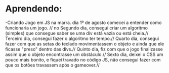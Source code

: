 # Aprendendo:

  -Criando Jogo em JS na marra.
dia 1º de agosto comecei a entender como funcionaria um jogo. //
no Segundo dia, consegui criar um algoritmo (simples) que consegue saber se uma div está vazia ou está cheia.//
Terceiro dia,  consegui fazer o algoritmo ter tempo.//
Quarto dia, consegui fazer com que as setas do teclado movimentassem o objeto e ainda que ele ficasse "preso" dentro das divs.//
Quinto dia, fiz com que o jogo finalizasse assim que o objeto encontrasse um obstáculo.//
Sexto dia, deixei o CSS um pouco mais bonito, e fiquei travado no código JS, não consegui fazer com que os botões travassem após o gameover.//


